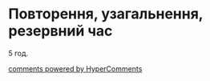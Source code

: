 <div id="hypercomments_widget" class="js-hypercomments-widget invisible"></div>

# Повторення, узагальнення, резервний час

5 год.

<div class="js-hypercomments-container">
<a href="http://hypercomments.com" class="hc-link" title="comments widget">comments powered by HyperComments</a>
</div>